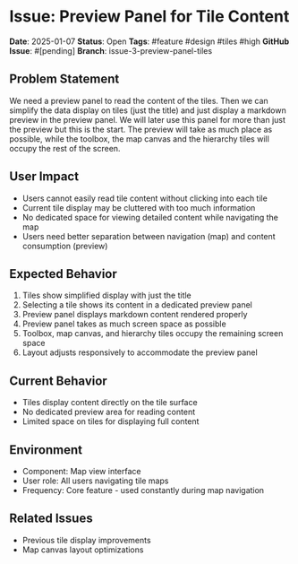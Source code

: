# Issue: Preview Panel for Tile Content

**Date**: 2025-01-07
**Status**: Open
**Tags**: #feature #design #tiles #high
**GitHub Issue**: #[pending]
**Branch**: issue-3-preview-panel-tiles

## Problem Statement
We need a preview panel to read the content of the tiles. Then we can simplify the data display on tiles (just the title) and just display a markdown preview in the preview panel. We will later use this panel for more than just the preview but this is the start. The preview will take as much place as possible, while the toolbox, the map canvas and the hierarchy tiles will occupy the rest of the screen.

## User Impact
- Users cannot easily read tile content without clicking into each tile
- Current tile display may be cluttered with too much information
- No dedicated space for viewing detailed content while navigating the map
- Users need better separation between navigation (map) and content consumption (preview)

## Expected Behavior
1. Tiles show simplified display with just the title
2. Selecting a tile shows its content in a dedicated preview panel
3. Preview panel displays markdown content rendered properly
4. Preview panel takes as much screen space as possible
5. Toolbox, map canvas, and hierarchy tiles occupy the remaining screen space
6. Layout adjusts responsively to accommodate the preview panel

## Current Behavior
- Tiles display content directly on the tile surface
- No dedicated preview area for reading content
- Limited space on tiles for displaying full content

## Environment
- Component: Map view interface
- User role: All users navigating tile maps
- Frequency: Core feature - used constantly during map navigation

## Related Issues
- Previous tile display improvements
- Map canvas layout optimizations